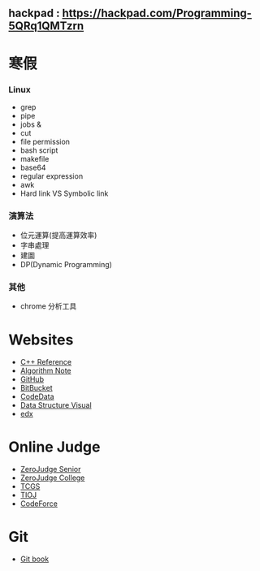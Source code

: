 ## hackpad : https://hackpad.com/Programming-5QRq1QMTzrn

 寒假
===============
### Linux
+ grep
+ pipe
+ jobs &
+ cut
+ file permission
+ bash script
+ makefile
+ base64
+ regular expression
+ awk
+ Hard link VS Symbolic link

### 演算法
+ 位元運算(提高運算效率)
+ 字串處理
+ 建圖
+ DP(Dynamic Programming)

### 其他
+ chrome 分析工具

Websites
========
- [C++ Reference](http://www.cplusplus.com/reference/)
- [Algorithm Note](http://www.csie.ntnu.edu.tw/~u91029/)
- [GitHub](https://github.com/)
- [BitBucket](https://bitbucket.org/)
- [CodeData](http://www.codedata.com.tw/)
- [Data Structure Visual](http://www.cs.usfca.edu/~galles/visualization/Algorithms.html)
- [edx](https://www.edx.org/)

Online Judge
============
- [ZeroJudge Senior](http://zerojudge.tw/)
- [ZeroJudge College](http://judge.nccucs.org/Problems)
- [TCGS](http://www.tcgs.tc.edu.tw:1218/)
- [TIOJ](http://tioj.ck.tp.edu.tw/problems)
- [CodeForce](http://codeforces.com/)

Git 
============
- [Git book](https://git-scm.com/book/zh-tw/v1)
